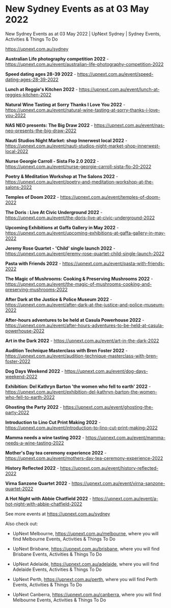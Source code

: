 # New Sydney Events as at 03 May 2022
New Sydney Events as at 03 May 2022 | UpNext Sydney | Sydney Events, Activities &amp; Things To Do

https://upnext.com.au/sydney


**Australian Life photography competition 2022** - https://upnext.com.au/event/australian-life-photography-competition-2022

**Speed dating ages 28-39 2022** - https://upnext.com.au/event/speed-dating-ages-28-39-2022

**Lunch at Reggie's Kitchen 2022** - https://upnext.com.au/event/lunch-at-reggies-kitchen-2022

**Natural Wine Tasting at Sorry Thanks I Love You 2022** - https://upnext.com.au/event/natural-wine-tasting-at-sorry-thanks-i-love-you-2022

**NAS NEO presents: The Big Draw 2022** - https://upnext.com.au/event/nas-neo-presents-the-big-draw-2022

**Nauti Studios Night Market: shop Innerwest local 2022** - https://upnext.com.au/event/nauti-studios-night-market-shop-innerwest-local-2022

**Nurse Georgie Carroll - Sista Flo 2.0 2022** - https://upnext.com.au/event/nurse-georgie-carroll-sista-flo-20-2022

**Poetry & Meditation Workshop at The Salons 2022** - https://upnext.com.au/event/poetry-and-meditation-workshop-at-the-salons-2022

**Temples of Doom 2022** - https://upnext.com.au/event/temples-of-doom-2022

**The Doris : Live At Civic Underground 2022** - https://upnext.com.au/event/the-doris-live-at-civic-underground-2022

**Upcoming Exhibitions at Gaffa Gallery in May 2022** - https://upnext.com.au/event/upcoming-exhibitions-at-gaffa-gallery-in-may-2022

**Jeremy Rose Quartet - 'Child' single launch 2022** - https://upnext.com.au/event/jeremy-rose-quartet-child-single-launch-2022

**Pasta with Friends 2022** - https://upnext.com.au/event/pasta-with-friends-2022

**The Magic of Mushrooms: Cooking & Preserving Mushrooms 2022** - https://upnext.com.au/event/the-magic-of-mushrooms-cooking-and-preserving-mushrooms-2022

**After Dark at the Justice & Police Museum 2022** - https://upnext.com.au/event/after-dark-at-the-justice-and-police-museum-2022

**After-hours adventures to be held at Casula Powerhouse 2022** - https://upnext.com.au/event/after-hours-adventures-to-be-held-at-casula-powerhouse-2022

**Art in the Dark 2022** - https://upnext.com.au/event/art-in-the-dark-2022

**Audition Technique Masterclass with Bren Foster 2022** - https://upnext.com.au/event/audition-technique-masterclass-with-bren-foster-2022

**Dog Days Weekend 2022** - https://upnext.com.au/event/dog-days-weekend-2022

**Exhibition: Del Kathryn Barton 'the women who fell to earth' 2022** - https://upnext.com.au/event/exhibition-del-kathryn-barton-the-women-who-fell-to-earth-2022

**Ghosting the Party 2022** - https://upnext.com.au/event/ghosting-the-party-2022

**Introduction to Lino Cut Print Making 2022** - https://upnext.com.au/event/introduction-to-lino-cut-print-making-2022

**Mamma needs a wine tasting 2022** - https://upnext.com.au/event/mamma-needs-a-wine-tasting-2022

**Mother's Day tea ceremony experience 2022** - https://upnext.com.au/event/mothers-day-tea-ceremony-experience-2022

**History Reflected 2022** - https://upnext.com.au/event/history-reflected-2022

**Virna Sanzone Quartet 2022** - https://upnext.com.au/event/virna-sanzone-quartet-2022

**A Hot Night with Abbie Chatfield 2022** - https://upnext.com.au/event/a-hot-night-with-abbie-chatfield-2022



See more events at https://upnext.com.au/sydney


Also check out:

* UpNext Melbourne, https://upnext.com.au/melbourne, where you will find Melbourne Events, Activities & Things To Do

* UpNext Brisbane, https://upnext.com.au/brisbane, where you will find Brisbane Events, Activities & Things To Do

* UpNext Adelaide, https://upnext.com.au/adelaide, where you will find Adelaide Events, Activities & Things To Do

* UpNext Perth, https://upnext.com.au/perth, where you will find Perth Events, Activities & Things To Do

* UpNext Canberra, https://upnext.com.au/canberra, where you will find Melbourne Events, Activities & Things To Do